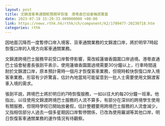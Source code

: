 ```yaml
---
layout: post
title: 文錦渡客車通關較預期早恢復　港粵直巴協會稱感驚喜
date: 2023-07-18 15:29:33.000000000 +08:00
link: https://news.rthk.hk/rthk/ch/component/k2/1709477-20230718.htm
categories: rthk
---
```


因地面沉降而一度暫停口岸入境客、貨車通關業務的文錦渡口岸，將於明早7時起恢復口岸的入境方向客車通關業務。

文錦渡跨境巴士服務早前受口岸暫停影響，需改經蓮塘香園圍口岸過境。港粵直通巴士協會秘書長張劍平表示，使用蓮塘香園圍過境需要30分鐘以上，行車時間遠耐於文錦渡口岸，原本預計需時一個月才恢復客車業務，但現時較快恢復口岸入境客車業務，形容有少許驚喜，估計內地當局可能留意到一批人士需要使用文錦渡客車入境的需求。

張劍平說，跨境巴士將於明日約7時恢復服務，一如以往大約每20分鐘一班車。他指出，以往使用文錦渡跨境巴士服務的人流不算多，有部分在深圳的跨境學生使用有關服務，但現時學校已開始放暑假，估計整體要用跨境巴士服務的人流會減少，又指相信部分人過去一個多星期因口岸暫停關係，已改為使用羅湖等其他口岸，明日恢復客車通關業務的運作情況有待觀察。
